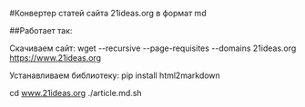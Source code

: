 #Конвертер статей сайта 21ideas.org в формат md

##Работает так:

Скачиваем сайт:
wget --recursive   --page-requisites --domains 21ideas.org  https://www.21ideas.org

Устанавливаем библиотеку:
pip install html2markdown

cd www.21ideas.org
./article.md.sh